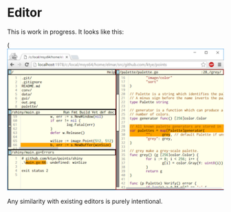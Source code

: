 # Editor

This is work in progress.
It looks like this:

(![screenshot](editor.png)

Any similarity with existing editors is purely intentional.
